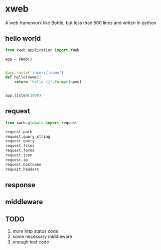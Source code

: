 # xweb

A web framework like Bottle, but less than 500 lines and writen in python

## hello world
```python
from xweb.application import XWeb

app = XWeb()


@app.route('/users/:name')
def hello(name):
    return 'hello {}'.format(name)


app.listen(3000)
```

## request

```python
from xweb.globals import request

request.path
request.query_string
request.query
request.files
request.forms
request.json
request.ip
request.hostname
request.headers

```


## response

## middleware

## TODO

1. more http status code
2. some necessary middleware 
3. enough test code
